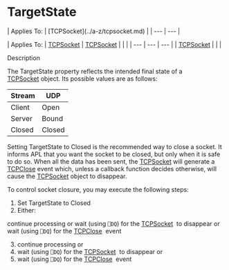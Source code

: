 




<h1 class="heading"><span class="name">TargetState</span></h1>
| Applies To: | [TCPSocket](../a-z/tcpsocket.md) |
| --- | ---  |

| Applies To: | [TCPSocket](../a-z/tcpsocket.md) | [TCPSocket](../a-z/tcpsocket.md) |  |  |
| --- | --- | ---  |
| [TCPSocket](../a-z/tcpsocket.md) |  |  |


Description


The TargetState property reflects the intended final state of a [TCPSocket](../a-z/tcpsocket.md) object. Its possible values are as follows:

| Stream | UDP |
| --- | ---  |
| Client | Open |
| Server | Bound |
| Closed | Closed |


Setting TargetState to Closed is the recommended way to close a socket. It
informs APL that you want the socket to be closed, but only when it is safe to
do so. When all the data has been sent, the [TCPSocket](../a-z/tcpsocket.md) will generate a [TCPClose](../a-z/tcpclose.md) event which, unless
a callback function decides otherwise, will cause the [TCPSocket](../a-z/tcpsocket.md) object to disappear.


To control socket closure, you may execute the following steps:

1. Set TargetState to Closed
2. Either:

continue processing or
wait (using `⎕DQ`) for the [TCPSocket](../a-z/tcpsocket.md)   to disappear or
wait (using `⎕DQ`) for the [TCPClose](../a-z/tcpclose.md)   event


3. continue processing or
4. wait (using `⎕DQ`) for the [TCPSocket](../a-z/tcpsocket.md)   to disappear or
5. wait (using `⎕DQ`) for the [TCPClose](../a-z/tcpclose.md)   event


